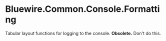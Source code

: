 # Bluewire.Common.Console.Formatting

Tabular layout functions for logging to the console.
**Obsolete.** Don't do this.
